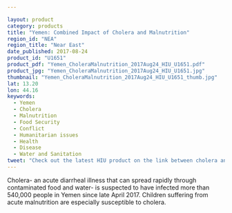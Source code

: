 ```yaml
---

layout: product
category: products
title: "Yemen: Combined Impact of Cholera and Malnutrition"
region_id: "NEA" 
region_title: "Near East" 
date_published: 2017-08-24
product_id: "U1651"
product_pdf: "Yemen_CholeraMalnutrition_2017Aug24_HIU_U1651.pdf"
product_jpg: "Yemen_CholeraMalnutrition_2017Aug24_HIU_U1651.jpg"
thumbnail: "Yemen_CholeraMalnutrition_2017Aug24_HIU_U1651_thumb.jpg"
lat: 13.20
lon: 44.16
keywords:
  - Yemen
  - Cholera
  - Malnutrition
  - Food Security
  - Conflict
  - Humanitarian issues
  - Health
  - Disease
  - Water and Sanitation 
tweet: "Check out the latest HIU product on the link between cholera and malnutrition in Yemen"
---
```

Cholera- an acute diarrheal illness that can spread rapidly through contaminated food and water- is suspected to have infected more than 540,000 people in Yemen since late April 2017. Children suffering from acute malnutrition are especially susceptible to cholera. 

